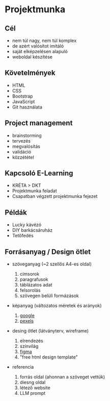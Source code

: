 # Projektmunka

## Cél

- nem túl nagy, nem túl komplex
- de azért valósítot imitáló
- saját elképzelésen alapuló
- weboldal készítése

## Követelmények

- HTML
- CSS
- Bootstrap
- JavaScript
- Git használata

## Project management

- brainstorming
- tervezés
- megvalósítás
- validáció
- közzététel

## Kapcsoló E-Learning

- KRÉTA > DKT
- Projektmunka feladat
- Csapatban végzett projektmunka fejezet

## Példák

- Lucky kávézó
- DIY barkácsáruház
- Tetőfedés

## Forrásanyag / Design ötlet

- szöveganyag (~2 szellős A4-es oldal)

    1. címsorok
    1. paragrafusok
    1. táblázatos adat
    1. felsorolás
    1. szövegen belüli formázások

- képanyag (változatos méretek és arányok)

    1. [google](https://iamges.google.com)
    1. [pexels](https://www.pexels.com/hu-hu/)

- desing ötlet (látványterv, wireframe)

    1. elrendezés
    1. színvilág
    1. [figma](https://www.figma.com/)
    1. "free html design template"

- referencia

    1. forrás oldal (ahonnan a szöveget vettük)
    1. diesng oldal
    1. létező website
    1. LLM prompt
    